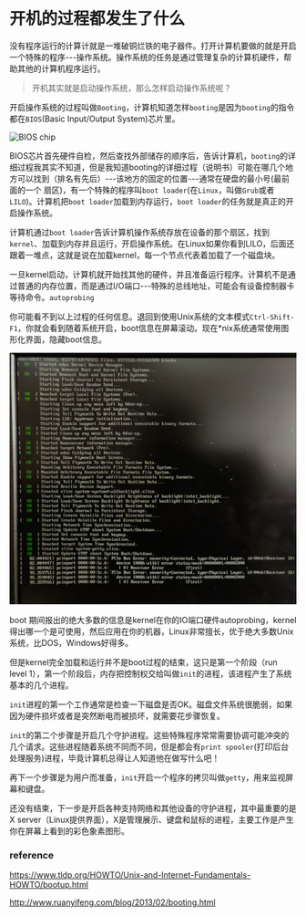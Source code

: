 # 开机的过程都发生了什么

没有程序运行的计算计就是一堆破铜烂铁的电子器件。打开计算机要做的就是开启一个特殊的程序---操作系统。操作系统的任务是通过管理复杂的计算机硬件，帮助其他的计算机程序运行。

> 开机其实就是启动操作系统，那么怎样启动操作系统呢？

开启操作系统的过程叫做`Booting`，计算机知道怎样`booting`是因为`booting`的指令都在`BIOS`(Basic Input/Output System)芯片里。

![BIOS chip](https://timgsa.baidu.com/timg?image&quality=80&size=b9999_10000&sec=1537610970808&di=9c59ea9b9feeebeafda9ab731d45136b&imgtype=0&src=http%3A%2F%2Fphotocdn.sohu.com%2F20110823%2FImg317143094.jpg)

BIOS芯片首先硬件自检，然后查找外部储存的顺序后，告诉计算机，`booting`的详细过程我其实不知道，但是我知道booting的详细过程（说明书）可能在哪几个地方可以找到（排名有先后）---该地方的固定的位置---通常在硬盘的最小号(最前面的一个 扇区)，有一个特殊的程序叫`boot loader`(在`Linux`，叫做`Grub`或者`LILO`)。计算机把`boot loader`加载到内存运行，`boot loader`的任务就是真正的开启操作系统。

计算机通过`boot loader`告诉计算机操作系统存放在设备的那个扇区，找到`kernel`、加载到内存并且运行，开启操作系统。在Linux如果你看到LILO，后面还跟着一堆点，这就是说在加载kernel，每一个节点代表着加载了一个磁盘块。

一旦kernel启动，计算机就开始找其他的硬件，并且准备运行程序。计算机不是通过普通的内存位置，而是通过I/O端口---特殊的总线地址，可能会有设备控制器卡等待命令。`autoprobing` 

你可能看不到以上过程的任何信息。退回到使用Unix系统的文本模式`Ctrl-Shift-F1`，你就会看到随着系统开启，boot信息在屏幕滚动。现在*nix系统通常使用图形化界面，隐藏boot信息。

![boot log](./img/bootLog.jpg)

boot 期间报出的绝大多数的信息是kernel在你的IO端口硬件autoprobing，kernel得出哪一个是可使用，然后应用在你的机器，Linux非常擅长，优于绝大多数Unix系统，比DOS，Windows好得多。

但是kernel完全加载和运行并不是boot过程的结束，这只是第一个阶段（run level 1），第一个阶段后，内存把控制权交给叫做`init`的进程，该进程产生了系统基本的几个进程。

`init`进程的第一个工作通常是检查一下磁盘是否OK。磁盘文件系统很脆弱，如果因为硬件损坏或者是突然断电而被损坏，就需要花步骤恢复。

`init`的第二个步骤是开启几个守护进程。这些特殊程序常常需要协调可能冲突的几个请求。这些进程随着系统不同而不同，但是都会有`print spooler`(打印后台处理服务)进程，毕竟计算机总得让人知道他在做写什么吧！

再下一个步骤是为用户而准备，`init`开启一个程序的拷贝叫做`getty`，用来监视屏幕和键盘。

还没有结束，下一步是开启各种支持网络和其他设备的守护进程，其中最重要的是X server（Linux提供界面），X是管理展示、键盘和鼠标的进程，主要工作是产生你在屏幕上看到的彩色象素图形。

### reference

 https://www.tldp.org/HOWTO/Unix-and-Internet-Fundamentals-HOWTO/bootup.html

http://www.ruanyifeng.com/blog/2013/02/booting.html